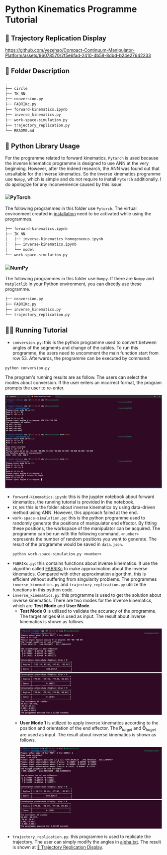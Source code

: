 # Python Kinematics Programme Tutorial
## 🤖 Trajectory Replication Display
https://github.com/yezehao/Compact-Continuum-Manipulator-Platform/assets/96078570/2f5e6fad-2410-4b58-8dbd-b24e27642233
## 📁 Folder Description
```sh
.
├── circle
├── IK_NN
├── conversion.py
├── FABRIKc.py
├── forward-kinematics.ipynb
├── inverse_kinematics.py
├── work-space-simulation.py
├── trajectory_replication.py
└── README.md

```

## 🐍 Python Library Usage
For the programme related to forward kinematics, `Pytorch` is used because the inverse kinematics programme is designed to use ANN at the very beginning. However, after the indeed research, the ANN was found out that unsuitable for the inverse kinematics. So the inverse kinematics programme use `Numpy`, which is simple and do not require to install `Pytorch` additionally. I do apologize for any inconvenience caused by this issue.
### ![PyTorch](https://img.shields.io/badge/PyTorch-%23EE4C2C.svg?style=for-the-badge&logo=PyTorch&logoColor=white)
The following programmes in this folder use `Pytorch`. The virtual environment created in [installation](https://github.com/yezehao/Compact-Continuum-Manipulator-Platform/tree/main?tab=readme-ov-file#%EF%B8%8F-installation) need to be activated while using the programmes. 
```sh
├── forward-kinematics.ipynb
├── IK_NN
│   ├── inverse-kinematics_homogeneous.ipynb
│   ├── inverse-kinematics.ipynb
│   └── model
└── work-space-simulation.py
```
### ![NumPy](https://img.shields.io/badge/numpy-%23013243.svg?style=for-the-badge&logo=numpy&logoColor=white)
The following programmes in this folder use `Numpy`. If there are `Numpy` and `Matplotlib` in your Python environment, you can directly use these programme.
```sh
├── conversion.py
├── FABRIKc.py
├── inverse_kinematics.py
└── trajectory_replication.py
```

## 👩‍💻 Running Tutorial
+ `conversion.py`: this is the python programme used to convert between angles of the segments and change of the cables. To run this programme, the users need to uncomment the main function start from row 53. Afterwards, the programme can be executed by command: 
```
python conversion.py
```
The program's running results are as follow. The users can select the modes about conversion. If the user enters an incorrect format, the program prompts the user to re-enter.
<p align="center">
  <img src="../Deliverable/Documentation/code/conversion_py.png" alt="conversion.py">
</p>

+ `forward-kinematics.ipynb`: this is the juypter notebook about forward kinematics, the running tutorial is provided in the notebook.
+ `IK_NN`: this is the folder about inverse kinematics by using data-driven method using ANN. However, this approach failed at the end.
+ `work-space-simulation.py`: this is the python programme used to randomly generate the positions of manipulator end effector. By fitting these positions, the workspace of the manipulator can be acquired. The programme can be run with the following command, `<number>` represents the number of random positions you want to generate. The result of the programme would be saved in `data.json`.
    ```
    python work-space-simulation.py <number>
    ```
+ `FABRIKc.py`: this contains functions about inverse kinematics. It use the algorithn called [FABRIKc](https://ieeexplore.ieee.org/abstract/document/8452693) to make approximation about the inverse kinematics. Compared with other approximation algorithm, this is efficient without suffering from singularity problems. The programmes `inverse_kinematics.py` and `trajectory_replication.py` utilize the functions in this python code.
+ `inverse_kinematics.py`: this programme is used to get the solution about inverse kinematics. There are two modes for the inverse kinematics, which are **Test Mode** and **User Mode**. 
  + **Test Mode 0** is utilized to validate the accuracy of the programme. The target anlges $\boldsymbol{\theta}$ is used as input. The result about inverse kinematics is shown as follows.
    <p align="center">
    <img src="../Deliverable/Documentation/code/IK_mode0_enter.png" alt="IK_mode0_enter">
    <img src="../Deliverable/Documentation/code/IK_mode0_output.png" alt="IK_mode0_output">
    </p>
  + **User Mode 1** is utilized to apply inverse kinematics according to the position and orientation of the end effector. The $\textbf{P}_{target}$ and $\textbf{O}_{target}$ are used as input. The result about inverse kinematics is shown as follows.
    <p align="center">
    <img src="../Deliverable/Documentation/code/IK_mode1_enter.png" alt="IK_mode1_enter">
    <img src="../Deliverable/Documentation/code/IK_mode1_output.png" alt="IK_mode1_output">
    </p>
+ `trajectory_replication.py`: this programme is used to replicate the trajectory. The user can simply modify the angles in [alpha.txt](circle/alpha.txt). The result is shown at [🤖 Trajectory Replication Display](#-trajectory-replication-display).